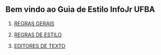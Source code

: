 ## Bem vindo ao Guia de Estilo InfoJr UFBA

1. [REGRAS GERAIS](https://github.com/InfoJrUFBA/info_style_guide/wiki/Regras-Gerais)

2. [REGRAS DE ESTILO](https://github.com/InfoJrUFBA/info_style_guide/wiki/Regras-de-Estilo)

3. [EDITORES DE TEXTO](https://github.com/InfoJrUFBA/info_style_guide/wiki/Editores-de-Texto)

